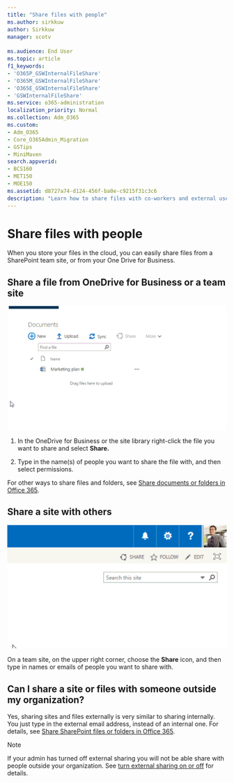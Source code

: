 ```yaml
---
title: "Share files with people"
ms.author: sirkkuw
author: Sirkkuw
manager: scotv

ms.audience: End User
ms.topic: article
f1_keywords:
- 'O365P_GSWInternalFileShare'
- 'O365M_GSWInternalFileShare'
- 'O365E_GSWInternalFileShare'
- 'GSWInternalFileShare'
ms.service: o365-administration
localization_priority: Normal
ms.collection: Adm_O365
ms.custom:
- Adm_O365
- Core_O365Admin_Migration
- GSTips
- MiniMaven
search.appverid:
- BCS160
- MET150
- MOE150
ms.assetid: d8727a74-d124-456f-ba0e-c9215f31c3c6
description: "Learn how to share files with co-workers and external users from a SharePoint team site or One Drive for Business."
---
```


# Share files with people

When you store your files in the cloud, you can easily share files from a SharePoint team site, or from your One Drive for Business.
  
## Share a file from OneDrive for Business or a team site

![Choose ellipses and then Share, type in email to share a file](../media/e08e88a7-e058-4952-abc8-a2020496c43f.gif)
  
1. In the OneDrive for Business or the site library right-click the file you want to share and select **Share.**
    
2. Type in the name(s) of people you want to share the file with, and then select permissions.
    
For other ways to share files and folders, see [Share documents or folders in Office 365](https://support.office.com/article/365-1FE37332-0F9A-4719-970E-D2578DA4941C.aspx).
  
## Share a site with others

![Choose Share and enter email to share a SharePoint site](../media/b56a7aea-b887-4353-b85d-6dedbb6c2a17.gif)
  
On a team site, on the upper right corner, choose the **Share** icon, and then type in names or emails of people you want to share with. 
  
## Can I share a site or files with someone outside my organization?

Yes, sharing sites and files externally is very similar to sharing internally. You just type in the external email address, instead of an internal one. For details, see [Share SharePoint files or folders in Office 365](https://support.office.com/article/1fe37332-0f9a-4719-970e-d2578da4941c.aspx).
  
> [!NOTE]
> If your admin has turned off external sharing you will not be able share with people outside your organization. See [turn external sharing on or off](https://support.office.com/article/c8a462eb-0723-4b0b-8d0a-70feafe4be85.aspx) for details. 
  

